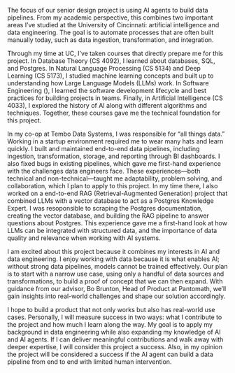 The focus of our senior design project is using AI agents to build data pipelines. From my academic perspective, this combines two important areas I’ve studied at the University of Cincinnati: artificial intelligence and data engineering. The goal is to automate processes that are often built manually today, such as data ingestion, transformation, and integration.

Through my time at UC, I’ve taken courses that directly prepare me for this project. In Database Theory (CS 4092), I learned about databases, SQL, and Postgres. In Natural Language Processing (CS 5134) and Deep Learning (CS 5173), I studied machine learning concepts and built up to understanding how Large Language Models (LLMs) work. In Software Engineering (), I learned the software development lifecycle and best practices for building projects in teams. Finally, in Artificial Intelligence (CS 4033), I explored the history of AI along with different algorithms and techniques. Together, these courses gave me the technical foundation for this project.

In my co-op at Tembo Data Systems, I was responsible for “all things data.” Working in a startup environment required me to wear many hats and learn quickly. I built and maintained end-to-end data pipelines, including ingestion, transformation, storage, and reporting through BI dashboards. I also fixed bugs in existing pipelines, which gave me first-hand experience with the challenges data engineers face. These experiences—both technical and non-technical—taught me adaptability, problem solving, and collaboration, which I plan to apply to this project. In my time there, I also worked on a end-to-end RAG (Retrieval-Augmented Generation) project that combined LLMs with a vector database to act as a Postgres Knowledge Expert. I was resoponsible to scraping the Postgres documentation, creating the vector database, and building the RAG pipeline to answer questions about Postgres. This experience gave me a first-hand look at how LLMs can be integrated with structured data, and the importance of data quality and relevance when working with AI systems.

I am excited about this project because it combines my interests in AI and data engineering. I enjoy working with data because it is what enables AI; without strong data pipelines, models cannot be trained effectively. Our plan is to start with a narrow use case, using only a handful of data sources and transformations, to build a proof of concept that we can then expand. With guidance from our advisor, Bo Brunton, Head of Product at Pantomath, we’ll gain insights into real-world challenges and shape our solution accordingly.

I hope to build a product that not only works but also has real-world use cases. Personally, I will measure success in two ways: what I contribute to the project and how much I learn along the way. My goal is to apply my background in data engineering while also expanding my knowledge of AI and AI agents. If I can deliver meaningful contributions and walk away with deeper expertise, I will consider this project a success. Also, in my opinion the project will be considered a success if the AI agent can build a data pipeline from end to end with limited human intervention.
